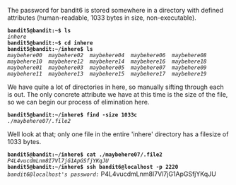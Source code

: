 The password for bandit6 is stored somewhere in a directory with defined attributes (human-readable, 1033 bytes in size, non-executable).

**`bandit5@bandit:~$ ls`**  
*`inhere`*  
**`bandit5@bandit:~$ cd inhere`**  
**`bandit5@bandit:~/inhere$ ls`**  
*`maybehere00  maybehere02  maybehere04  maybehere06  maybehere08  maybehere10  maybehere12  maybehere14  maybehere16  maybehere18 maybehere01  maybehere03  maybehere05  maybehere07  maybehere09  maybehere11  maybehere13  maybehere15  maybehere17  maybehere19`*  

We have quite a lot of directories in here, so manually sifting through each is out. The only concrete attribute we have at this time is the size of the file, so we can begin our process of elimination here.  

**`bandit5@bandit:~/inhere$ find -size 1033c`**  
*`./maybehere07/.file2`*  

Well look at that; only one file in the entire 'inhere' directory has a filesize of 1033 bytes.  

**`bandit5@bandit:~/inhere$ cat ./maybehere07/.file2`**  
*`P4L4vucdmLnm8I7Vl7jG1ApGSfjYKqJU `*  
**`bandit5@bandit:~/inhere$ ssh bandit6@localhost -p 2220`**  
*`bandit6@localhost's password:`*  P4L4vucdmLnm8I7Vl7jG1ApGSfjYKqJU

